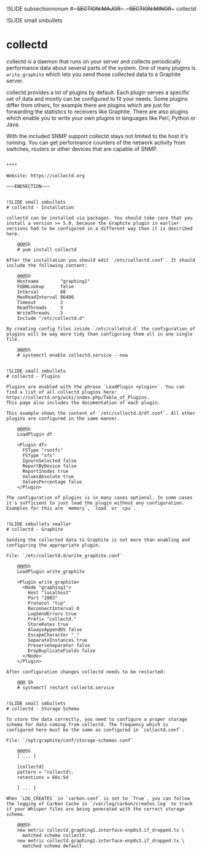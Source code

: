 !SLIDE subsectionnonum
#~~~SECTION:MAJOR~~~.~~~SECTION:MINOR~~~ collectd


!SLIDE small smbullets
# collectd

collectd is a daemon that runs on your server and collects periodically performance data about several parts of the system. One of many plugins is `write_graphite` which lets you send those collected data to a Graphite server. 

collectd provides a lot of plugins by default. Each plugin serves a specific set of data and mostly can be configured to fit your needs. Some plugins differ from others, for example there are plugins which are just for forwarding the statistics to receivers like Graphite. There are also plugins which enable you to write your own plugins in languages like Perl, Python or Java.

With the included SNMP support collectd stays not limited to the host it's running. You can get performance counters of the network activity from switches, routers or other devices that are capable of SNMP.

~~~SECTION:handouts~~~

****

Website: https://collectd.org

~~~ENDSECTION~~~


!SLIDE small smbullets
# collectd - Installation

collectd can be installed via packages. You should take care that you install a version >= 5.0, because the Graphite plugin in earlier versions had to be configured in a different way than it is described here.

    @@@Sh
    # yum install collectd

After the installation you should edit `/etc/collectd.conf`. It should include the following content:

    @@@Sh
    Hostname		"graphing1"
    FQDNLookup		false
    Interval 		60
    MaxReadInterval	86400
    Timeout 		2
    ReadThreads 	5
    WriteThreads	5
    Include "/etc/collectd.d"

By creating config files inside `/etc/colletcd.d` the configuration of plugins will be way more tidy than configuring them all in one single file.

    @@@Sh
    # systemctl enable collectd.service --now


!SLIDE small smbullets
# collectd - Plugins

Plugins are enabled with the phrase `LoadPlugin <plugin>`. You can find a list of all collectd plugins here: https://collectd.org/wiki/index.php/Table_of_Plugins. 
This page also includes the documentation of each plugin.

This example shows the content of `/etc/collectd.d/df.conf`. All other plugins are configured in the same manner.

    @@@Sh
    LoadPlugin df
    
    <Plugin df>
      FSType "rootfs"
      FSType "xfs"
      IgnoreSelected false
      ReportByDevice false
      ReportInodes true
      ValuesAbsolute true
      ValuesPercentage false
    </Plugin>

The configuration of plugins is in many cases optional. In some cases it's sufficient to just load the plugin without any configuration. Examples for this are `memory`, `load` or `cpu`.


!SLIDE smbullets smaller
# collectd - Graphite

Sending the collected data to Graphite is not more than enabling and configuring the appropriate plugin.

File: `/etc/collectd.d/write_graphite.conf`

    @@@Sh
    LoadPlugin write_graphite
     
    <Plugin write_graphite>
      <Node "graphing1">
        Host "localhost"
        Port "2003"
        Protocol "tcp"
        ReconnectInterval 0
        LogSendErrors true
        Prefix "collectd."
        StoreRates true
        AlwaysAppendDS false
        EscapeCharacter "_"
        SeparateInstances true
        PreserveSeparator false
        DropDuplicateFields false
      </Node>
    </Plugin>

After configuration changes collectd needs to be restarted:

    @@@ Sh
    # systemctl restart collectd.service


!SLIDE small smbullets
# collectd - Storage Schema

To store the data correctly, you need to configure a proper storage schema for data coming from collectd. The frequency which is configured here must be the same as configured in `collectd.conf`. 

File: `/opt/graphite/conf/storage-schemas.conf`

    @@@Sh
    [ ... ]

    [collectd]
    pattern = ^collectd\.
    retentions = 60s:5d

    [ ... ]

When `LOG_CREATES` in `carbon.conf` is set to `True`, you can follow the logging of Carbon Cache in `/var/log/carbon/creates.log` to track if your Whisper files are being generated with the correct storage schema.

    @@@Sh
    new metric collectd.graphing1.interface-enp0s3.if_dropped.tx \
      matched schema collectd
    new metric collectd.graphing1.interface-enp0s3.if_dropped.tx \
      matched schema default
